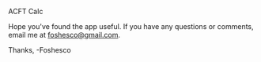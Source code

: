 ACFT Calc

Hope you've found the app useful. If you have any questions or comments, email me at foshesco@gmail.com.

Thanks,
-Foshesco
